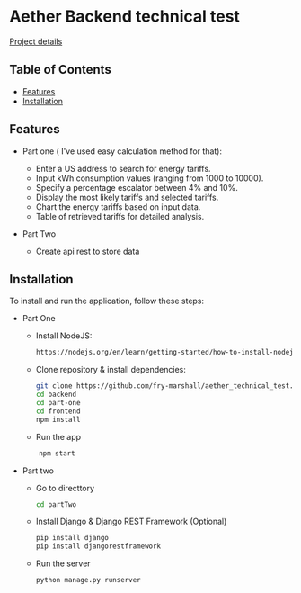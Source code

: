 # Aether Backend technical test

[Project details](./AetherBack-endTakeHome(3)(1).pdf)

## Table of Contents

- [Features](#features)
- [Installation](#installation)

## Features

- Part one ( I've used easy calculation method for that):
    - Enter a US address to search for energy tariffs.
    - Input kWh consumption values (ranging from 1000 to 10000).
    -  Specify a percentage escalator between 4% and 10%.
    - Display the most likely tariffs and selected tariffs.
    - Chart the energy tariffs based on input data.
    - Table of retrieved tariffs for detailed analysis.

- Part Two
    - Create api rest to store data


## Installation

To install and run the application, follow these steps:

- Part One
    - Install NodeJS:

        ```bash
        https://nodejs.org/en/learn/getting-started/how-to-install-nodejs
   
    - Clone repository & install dependencies:

        ```bash
        git clone https://github.com/fry-marshall/aether_technical_test.git
        cd backend
        cd part-one
        cd frontend
        npm install

    - Run the app

    ```bash
        npm start

- Part two
    - Go to directtory

        ```bash
        cd partTwo

    - Install Django & Django REST Framework (Optional)
        ```bash
        pip install django
        pip install djangorestframework

    - Run the server
        ```bash
        python manage.py runserver